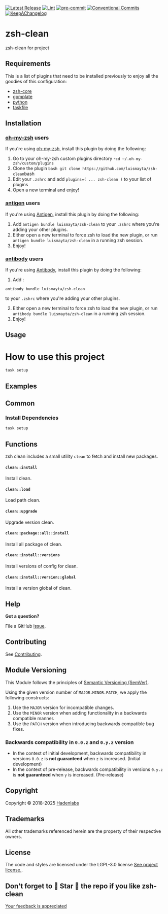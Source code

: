<!--


  ** DO NOT EDIT THIS FILE
  **
  ** 1) Make all changes to `provision/generator/README.yaml`
  ** 2) Run`task readme` to rebuild this file.
  **
  ** (We maintain HUNDREDS of open source projects. This is how we maintain our sanity.)
  **


  -->

[![Latest Release](https://img.shields.io/github/release/luismayta/zsh-clean)](https://github.com/luismayta/zsh-clean/releases) [![Lint](https://img.shields.io/github/workflow/status/luismayta/zsh-clean/lint-code)](https://github.com/luismayta/zsh-clean/actions?workflow=lint-code) [![pre-commit](https://img.shields.io/badge/pre--commit-enabled-brightgreen?logo=pre-commit&logoColor=white)](https://github.com/pre-commit/pre-commit) [![Conventional Commits](https://img.shields.io/badge/Conventional%20Commits-1.0.0-yellow)](https://conventionalcommits.org) [![KeepAChangelog](https://img.shields.io/badge/changelog-Keep%20a%20Changelog%20v1.0.0-orange)](https://keepachangelog.com)

# zsh-clean

zsh-clean for project

## Requirements

This is a list of plugins that need to be installed previously to enjoy all the goodies of this configuration:

- [zsh-core](https://github.com/hadenlabs/zsh-core)
- [gomplate](https://github.com/hairyhenderson/gomplate)
- [python](https://www.python.org)
- [taskfile](https://github.com/go-task/task)

## Installation

<!-- Space: Projects -->
<!-- Parent: ZshClean -->
<!-- Title: Installation Oh-My-Zsh ZshClean -->
<!-- Label: ZshClean -->
<!-- Label: Project -->
<!-- Label: Installation -->
<!-- Label: Oh-My-Zsh -->
<!-- Include: docs/disclaimer.md -->
<!-- Include: ac:toc -->

### [oh-my-zsh](https://github.com/ohmyzsh/ohmyzsh) users

If you're using [oh-my-zsh](https://github.com/ohmyzsh/ohmyzsh), install this plugin by doing the following:

1.  Go to your oh-my-zsh custom plugins directory -`cd ~/.oh-my-zsh/custom/plugins`
2.  Clone the plugin `bash git clone https://github.com/luismayta/zsh-clean`bash
3.  Edit your `.zshrc` and add `plugins=( ... zsh-clean )` to your list of plugins
4.  Open a new terminal and enjoy!
    <!-- Space: Projects -->
    <!-- Parent: ZshClean -->
    <!-- Title: Installation Antigen ZshClean -->
    <!-- Label: ZshClean -->
    <!-- Label: Project -->
    <!-- Label: Installation -->
    <!-- Label: Antigen -->
    <!-- Include: docs/disclaimer.md -->
    <!-- Include: ac:toc -->

### [antigen](https://github.com/zsh-users/antigen) users

If you're using [Antigen](https://github.com/zsh-users/antigen), install this plugin by doing the following:

1.  Add `antigen bundle luismayta/zsh-clean` to your `.zshrc` where you're adding your other plugins.
2.  Either open a new terminal to force zsh to load the new plugin, or run `antigen bundle luismayta/zsh-clean` in a running zsh session.
3.  Enjoy!
    <!-- Space: Projects -->
    <!-- Parent: ZshClean -->
    <!-- Title: Installation Antibody ZshClean -->
    <!-- Label: ZshClean -->
    <!-- Label: Project -->
    <!-- Label: Installation -->
    <!-- Include: docs/disclaimer.md -->
    <!-- Include: ac:toc -->

### [antibody](https://github.com/getantibody/antibody) users

If you're using [Antibody](https://github.com/getantibody/antibody), install this plugin by doing the following:

1. Add :

```{.sourceCode .bash}
antibody bundle luismayta/zsh-clean
```

to your `.zshrc` where you're adding your other plugins.

2.  Either open a new terminal to force zsh to load the new plugin, or run `antibody bundle luismayta/zsh-clean` in a running zsh session.
3.  Enjoy!

## Usage

# How to use this project

```bash
task setup
```

## Examples

<!-- Space: Projects -->
<!-- Parent: ZshClean -->
<!-- Title: Examples ZshClean -->
<!-- Label: Examples -->
<!-- Include: ./../disclaimer.md -->
<!-- Include: ac:toc -->

## Common

### Install Dependencies

```bash
task setup
```

 <!-- Space: Projects -->
<!-- Parent: ZshClean -->
<!-- Title: Functions ZshClean -->
<!-- Label: Functions -->
<!-- Include: docs/disclaimer.md -->
<!-- Include: ac:toc -->

## Functions

zsh clean includes a small utility `clean` to fetch and install new packages.

#### `clean::install`

Install clean.

#### `clean::load`

Load path clean.

#### `clean::upgrade`

Upgrade version clean.

#### `clean::package::all::install`

Install all package of clean.

#### `clean::install::versions`

Install versions of config for clean.

#### `clean::install::version::global`

Install a version global of clean.

## Help

**Got a question?**

File a GitHub [issue](https://github.com/luismayta/zsh-clean/issues).

## Contributing

See [Contributing](./docs/contributing.md).

## Module Versioning

This Module follows the principles of [Semantic Versioning (SemVer)](https://semver.org/).

Using the given version number of `MAJOR.MINOR.PATCH`, we apply the following constructs:

1. Use the `MAJOR` version for incompatible changes.
1. Use the `MINOR` version when adding functionality in a backwards compatible manner.
1. Use the `PATCH` version when introducing backwards compatible bug fixes.

### Backwards compatibility in `0.0.z` and `0.y.z` version

- In the context of initial development, backwards compatibility in versions `0.0.z` is **not guaranteed** when `z` is increased. (Initial development)
- In the context of pre-release, backwards compatibility in versions `0.y.z` is **not guaranteed** when `y` is increased. (Pre-release)

## Copyright

Copyright © 2018-2025 [Hadenlabs](https://hadenlabs.com)

## Trademarks

All other trademarks referenced herein are the property of their respective owners.

## License

The code and styles are licensed under the LGPL-3.0 license [See project license.](LICENSE).

## Don't forget to 🌟 Star 🌟 the repo if you like zsh-clean

[Your feedback is appreciated](https://github.com/luismayta/zsh-clean/issues)


<!-- Security scan triggered at 2025-09-02 15:59:55 -->